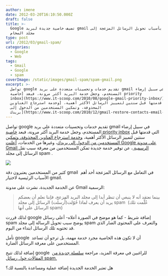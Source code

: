 ```yaml
---
author: imene
date: 2012-03-20T16:10:50.000Z
draft: false
title: >-
  Google تضيف خاصية جديدة لبريد gmail لتُعلمك بأسباب تحويل الرسائل المزعجة إلى
  مجلد السخام  
type: post
url: /2012/03/gmail-spam/
categories:
  - Google
  - Web
tags:
  - Gmail
  - Google
  - spam
coverImage: /static/images/gmail-spam/spam-gmail.png
excerpt: >-
  تواصل google تقديم خدمات وتحسينات متعددة على بريد gmail في سبيل إرضاء
  المستخدم، وجعل خدمة البريد أكثر مرونة، فبعد [خاصية priority
  inbox](https://www.it-scoop.com/2010/08/google-gmail-priority-inbox/) التي
  قدمتها قبل سنتين لتمييز الرسائل الأكثر أهمية، [وخدمة استرجاع العناوين
  المحذوفة، وتمكين المستخدمين من الدخول إلى
  بريدك](https://www.it-scoop.com/2010/12/gmail-restore-contacts-email-delegation/)،
---
```

تواصل google تقديم خدمات وتحسينات متعددة على بريد gmail في سبيل إرضاء المستخدم، وجعل خدمة البريد أكثر مرونة، فبعد [خاصية priority inbox](https://www.it-scoop.com/2010/08/google-gmail-priority-inbox/) التي قدمتها قبل سنتين لتمييز الرسائل الأكثر أهمية، [وخدمة استرجاع العناوين المحذوفة، وتمكين المستخدمين من الدخول إلى بريدك](https://www.it-scoop.com/2010/12/gmail-restore-contacts-email-delegation/)، وغيرها من الخدمات، [أعلنت Google على مدونة Gmail الرسمية ](http://gmailblog.blogspot.com/2012/03/learn-why-message-ended-up-in-your-spam.html)، عن توفير خدمة جديدة تمكن المستخدمين من معرفة سبب نقل الرسائل إلى مجلد spam .

![](/static/images/gmail-spam/spam-gmail.png)

كثير من المستخدمين يعتبرون دقة gmail  في التعامل مع الرسائل المزعجة أحد أهم الأسباب الرئيسية لاختيار gmail.

عن الخدمة الجديدة، نشرت على مدونة Gmail الرسمية:

> بينما نعتقد أنه لا ينبغي أن تنظر أبدا إلى مجلد البريد المزعج، فإننا نعلم أن بعضكم يريد أن يعرف لماذا حُوّلت(أُرسلت) الرسائل إلى مجلد spam  (عُلّمت تلك الرسائل على أنها spam)

لذلك قررت google إضافة شريط - كما هو موضح في الصورة أعلاه- أعلى رسائل spam يوضح سبب تحويل الرسالة إلى مجلد spam والتعرف على المحتوى الضار الذي قد تحتويه تلك الرسائل ابتداء من اليوم.

تأمل google  أن لا تكون هذه الخاصية مجرد خدمة مهمة، بل ترجو أن تساعد المستخدمين على معرفة الرسائل الضارة.

إضافة لذلك تتيح google  للراغبين في معرفة المزيد، مراجعة [سلسلة جديدة من المقالات حول رسائل spam.](http://support.google.com/mail/bin/answer.py?hl=en\&answer=1366858)

هل تعتبر الخدمة الجديدة إضافة عملية ومساعدة بالنسبة لك؟
